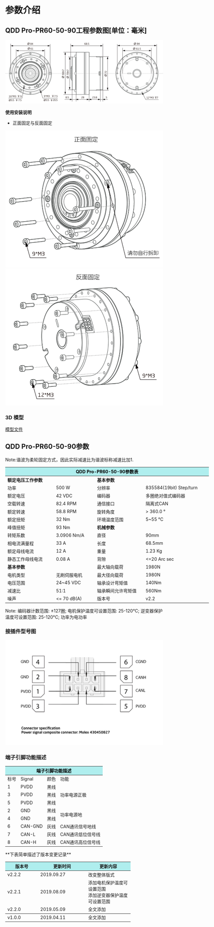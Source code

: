 # 参数介绍 
## QDD Pro-PR60-50-90工程参数图[单位：毫米]
![QDD Pro-PR60-50-90]( ../../img/QDD_Pro_PR60_x_90_v2_2三视图.png )

**使用安装说明**

*   正面固定与反面固定

![Qddpro_PR60_x_90_v2_2正面固定.png](../../img/QDD_Pro_PR60-x-90_v2_2正面固定.png "fig:Qddpro_PR60_x_90_v2_2正面固定.png") ![Qddpro_PR60_x_90_v2_2反面固定.png](../../img/QDD_Pro_PR60-x-90_v2_2反面固定.png "fig:Qddpro_PR60_v2_2反面固定.png")
### 3D 模型
[模型文件]( ../../3DModel/QDD_Pro_PR60-x-90_v2_2.step.zip )

## QDD Pro-PR60-50-90参数

Note:谐波为柔轮固定方式，因此实际减速比为谐波标称减速比加1.

<table style="width:650px"><thead><tr><th colspan="4" style="background: PaleTurquoise; color: black;">QDD Pro-PR60-50-90参数表</th></tr></thead><tbody><tr><td colspan="2"><b>额定电压工作参数</b></td><td colspan="2"><b>基本参数</b></td></tr><tr><td style="width:175px">功率</td><td style="width:135px">500 W</td><td style="width:130px">分辨率</td><td style="width:220px">835584(19bit) Step/turn</td></tr><tr><td>额定电压</td><td>42 VDC</td><td>编码器</td><td>多圈绝对值式编码器</td></tr>
 <tr><td>空载转速</td><td>82.4 RPM</td><td>通信接口</td><td>隔离式CAN</td></tr>
 <tr><td>额定转速</td><td>58.8 RPM</td><td>旋转角度</td><td>> 360.0 °</td></tr>
 <tr><td>额定扭矩</td><td>32 Nm</td><td>环境温度范围</td><td>5~55 °C</td></tr>
 <tr><td>峰值扭矩</td><td>93 Nm</td><td colspan="2"><b>机械参数</b></td></tr>
 <tr><td>转矩系数</td><td>3.0906 Nm/A</td><td style="width:175px">直径</td><td style="width:175px">90mm</td></tr>
 <tr><td>相电流满量程</td><td>33 A</td><td>长度</td><td>68.5mm</td></tr>
 <tr><td>额定母线电流</td><td>12 A</td><td>重量</td><td>1.23 Kg</td></tr>
 <tr><td>静态工作母线电流</td><td>0.08 A</td><td>背隙</td><td><=20 Arc sec</td></tr>
 <tr><td colspan="2"><b>基本参数</b></td><td>最大轴向载荷</td><td>1980N</td></tr>
 <tr><td>电机类型</td><td>无刷伺服电机</td><td>最大径向载荷</td><td>1980N</td></tr>
 <tr><td>电压范围</td><td>24~45 VDC</td><td>轴承设计弯矩值</td><td>140Nm</td></tr>
 <tr><td>减速比</td><td>51:1</td><td>轴承瞬间允许弯矩值</td><td>560Nm</td></tr>
 <tr><td>噪声</td><td><= 70 dB(A)</td><td>版本号</td><td>v2.2</td></tr></tbody></table>



Note: 编码器计数范围: ±127圈; 电机保护温度可设置范围: 25-120°C; 逆变器保护温度可设置范围: 25-120°C; 功率为电功率

### 接插件型号图

<img src="../../img/配线2-2.png" style="width:600px">

### 端子引脚功能描述

<table class="tableizer-table" style="width:390px">
 <thead><tr class="tableizer-firstrow"><th colspan="4" style="background: PaleTurquoise; color: black;">端子引脚功能描述</th></tr></thead><tbody><tr><td>标号</td><td>Signal</td><td>颜色</td><td>功能</td></tr><tr><td>1</td><td>PVDD</td><td>黑线</td><td rowspan="3">功率电源正极</td></tr><tr><td>3</td><td>PVDD</td><td>黑线</td></tr><tr><td>5</td><td>PVDD</td><td>黑线</td></tr><tr><td>2</td><td>GND</td><td>黑线</td> <td rowspan="2">功率电源地</td></tr><tr><td>4</td><td>GND</td><td>黑线</td></tr><tr><td>6</td><td>CAN-GND</td><td>灰线</td><td>CAN通讯信号地线</td></tr><tr><td>7</td><td>CAN-L</td><td>灰线</td><td>CAN通讯低位信号线</td></tr><tr><td>8</td><td>CAN-H</td><td>灰线</td><td>CAN通讯高位信号线</td></tr></tbody></table>
 </tbody></table>
**下表简单描述了版本变更记录**

<table style="width:400px"><thead><tr style="background:PaleTurquoise"><th style="width:100px">版本号</th><th style="width:150px">更新时间</th><th style="width:150px">更新内容</th></tr></thead><tbody><tr><td>v2.2.2</td><td>2019.09.27</td><td>改变整体版式</td></tr><tr><td>v2.2.1</td><td>2019.08.09</td><td>添加电机保护温度可设置范围 <br>添加逆变器保护温度可设置范围 </td></tr><tr><td>v2.2.0</td><td>2019.05.09</td><td>全文添加</th></tr></thead><tbody><tr><td>v1.0.0</td><td>2019.04.11</td><td>全文添加</td></tbody></table>
